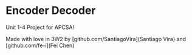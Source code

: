 # Encoder Decoder

Unit 1-4 Project for APCSA!

Made with love in 3W2 by [github.com/SantiagoVira](Santiago Vira) and [github.com/fe-i](Fei Chen)
